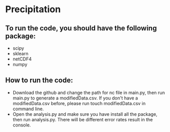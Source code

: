# Precipitation


## To run the code, you should have the following package:
* scipy
* sklearn
* netCDF4
* numpy

## How to run the code:
* Download the github and change the path for nc file in main.py, then run main.py to generate a modifiedData.csv. If you don't have a modifiedData.csv before, please run touch modifiedData.csv in command line.
* Open the analysis.py and make sure you have install all the package, then run analysis.py. There will be different error rates result in the console.
